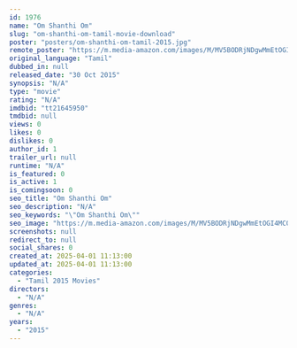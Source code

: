```yaml
---
id: 1976
name: "Om Shanthi Om"
slug: "om-shanthi-om-tamil-movie-download"
poster: "posters/om-shanthi-om-tamil-2015.jpg"
remote_poster: "https://m.media-amazon.com/images/M/MV5BODRjNDgwMmEtOGI4MC00OTIyLWIxZDktMjcwNjFiM2ZhY2IyXkEyXkFqcGc@._V1_SX300.jpg"
original_language: "Tamil"
dubbed_in: null
released_date: "30 Oct 2015"
synopsis: "N/A"
type: "movie"
rating: "N/A"
imdbid: "tt21645950"
tmdbid: null
views: 0
likes: 0
dislikes: 0
author_id: 1
trailer_url: null
runtime: "N/A"
is_featured: 0
is_active: 1
is_comingsoon: 0
seo_title: "Om Shanthi Om"
seo_description: "N/A"
seo_keywords: "\"Om Shanthi Om\""
seo_image: "https://m.media-amazon.com/images/M/MV5BODRjNDgwMmEtOGI4MC00OTIyLWIxZDktMjcwNjFiM2ZhY2IyXkEyXkFqcGc@._V1_SX300.jpg"
screenshots: null
redirect_to: null
social_shares: 0
created_at: 2025-04-01 11:13:00
updated_at: 2025-04-01 11:13:00
categories:
  - "Tamil 2015 Movies"
directors:
  - "N/A"
genres:
  - "N/A"
years:
  - "2015"
---
```

